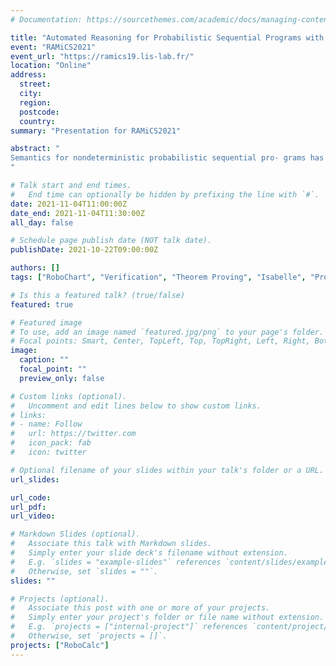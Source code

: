 ```yaml
---
# Documentation: https://sourcethemes.com/academic/docs/managing-content/

title: "Automated Reasoning for Probabilistic Sequential Programs with Theorem Proving"
event: "RAMiCS2021"
event_url: "https://ramics19.lis-lab.fr/"
location: "Online"
address:
  street:
  city:
  region:
  postcode:
  country:
summary: "Presentation for RAMiCS2021"

abstract: "
Semantics for nondeterministic probabilistic sequential pro- grams has been well studied in the past decades. In a variety of semantic models, how nondeterministic choice interacts with probabilistic choice is the most significant difference. In He, Morgan, and McIver’s relational model, probabilistic choice refines nondeterministic choice. This model is general because of its predicative-style semantics in Hoare and He’s Unifying Theories of Programming, and suitable for automated reasoning because of its algebraic feature. Previously, we gave probabilistic semantics to the RoboChart notation based on this model, and also formalised the proof that the semantic embedding is a homomorphism, and revealed interesting details. In this paper, we present our mechanisation of the proof in Isabelle/UTP enabling automated reasoning for probabilistic sequential programs including a subset of the RoboChart language. With mechanisation, we even reveal more interesting questions, hidden in the original model. We demonstrate several examples, including an ex- ample to illustrate the interaction between nondeterministic choice and probabilistic choice, and a RoboChart model for randomisation based on binary probabilistic choice.
"

# Talk start and end times.
#   End time can optionally be hidden by prefixing the line with `#`.
date: 2021-11-04T11:00:00Z
date_end: 2021-11-04T11:30:00Z
all_day: false

# Schedule page publish date (NOT talk date).
publishDate: 2021-10-22T09:00:00Z

authors: []
tags: ["RoboChart", "Verification", "Theorem Proving", "Isabelle", "Probabilistic", "UTP", "Formal semantics", "Mechanisation"]

# Is this a featured talk? (true/false)
featured: true 

# Featured image
# To use, add an image named `featured.jpg/png` to your page's folder. 
# Focal points: Smart, Center, TopLeft, Top, TopRight, Left, Right, BottomLeft, Bottom, BottomRight.
image:
  caption: ""
  focal_point: ""
  preview_only: false

# Custom links (optional).
#   Uncomment and edit lines below to show custom links.
# links:
# - name: Follow
#   url: https://twitter.com
#   icon_pack: fab
#   icon: twitter

# Optional filename of your slides within your talk's folder or a URL.
url_slides:

url_code:
url_pdf:
url_video:

# Markdown Slides (optional).
#   Associate this talk with Markdown slides.
#   Simply enter your slide deck's filename without extension.
#   E.g. `slides = "example-slides"` references `content/slides/example-slides.md`.
#   Otherwise, set `slides = ""`.
slides: ""

# Projects (optional).
#   Associate this post with one or more of your projects.
#   Simply enter your project's folder or file name without extension.
#   E.g. `projects = ["internal-project"]` references `content/project/deep-learning/index.md`.
#   Otherwise, set `projects = []`.
projects: ["RoboCalc"]
---
```

